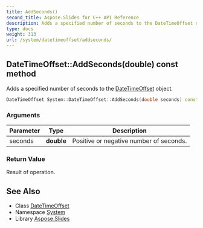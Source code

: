 ```yaml
---
title: AddSeconds()
second_title: Aspose.Slides for C++ API Reference
description: Adds a specified number of seconds to the DateTimeOffset object.
type: docs
weight: 313
url: /system/datetimeoffset/addseconds/
---
```

## DateTimeOffset::AddSeconds(double) const method


Adds a specified number of seconds to the [DateTimeOffset](../) object.

```cpp
DateTimeOffset System::DateTimeOffset::AddSeconds(double seconds) const
```


### Arguments

| Parameter | Type | Description |
| --- | --- | --- |
| seconds | **double** | Positive or negative number of seconds. |

### Return Value

Result of operation.

## See Also

* Class [DateTimeOffset](../)
* Namespace [System](../../)
* Library [Aspose.Slides](../../../)